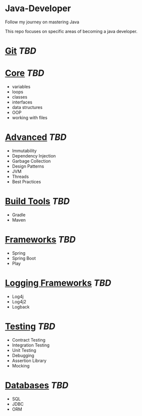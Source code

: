 # Java-Developer
Follow my journey on mastering Java

This repo focuses on specific areas of becoming a java developer.

# [Git](https://github.com/JR0901/Java-Developer/blob/0771f4e7b0292e9ef66e9ab5e42534b4d8bfe053/.idea/1.%20Git) *TBD*

# [Core](https://github.com/JR0901/Java-Developer/blob/0771f4e7b0292e9ef66e9ab5e42534b4d8bfe053/.idea/2.%20Core) *TBD*
- variables
- loops
- classes
- interfaces
- data structures
- OOP
- working with files

# [Advanced](https://github.com/JR0901/Java-Developer/blob/0771f4e7b0292e9ef66e9ab5e42534b4d8bfe053/.idea/3.%20Advanced) *TBD*
- Immutability
- Dependency Injection
- Garbage Collection
- Design Patterns
- JVM
- Threads
- Best Practices

# [Build Tools](https://github.com/JR0901/Java-Developer/blob/0771f4e7b0292e9ef66e9ab5e42534b4d8bfe053/.idea/4.%20Build%20Tools) *TBD*
- Gradle
- Maven

# [Frameworks](https://github.com/JR0901/Java-Developer/blob/0771f4e7b0292e9ef66e9ab5e42534b4d8bfe053/.idea/5.%20Frameworks) *TBD*
- Spring
- Spring Boot
- Play

# [Logging Frameworks](https://github.com/JR0901/Java-Developer/blob/0771f4e7b0292e9ef66e9ab5e42534b4d8bfe053/.idea/5.%20Frameworks/Logging%20Frameworks) *TBD*
- Log4j
- Log4j2
- Logback

# [Testing](https://github.com/JR0901/Java-Developer/blob/0771f4e7b0292e9ef66e9ab5e42534b4d8bfe053/.idea/6.%20Testing) *TBD*
- Contract Testing
- Integration Testing
- Unit Testing
- Debugging
- Assertion Library
- Mocking

# [Databases](https://github.com/JR0901/Java-Developer/blob/0771f4e7b0292e9ef66e9ab5e42534b4d8bfe053/.idea/7.%20Databases) *TBD*
- SQL
- JDBC
- ORM